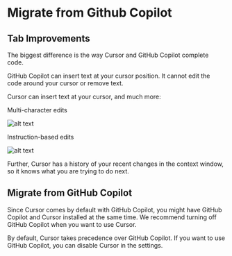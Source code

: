 # Migrate from Github Copilot

## Tab Improvements

The biggest difference is the way Cursor and GitHub Copilot complete code.

GitHub Copilot can insert text at your cursor position. It cannot edit the code around your cursor or remove text.

Cursor can insert text at your cursor, and much more:

Multi-character edits

![alt text](https://mintlify.s3.us-west-1.amazonaws.com/cursor/images/cpp/multi-edit.png)

Instruction-based edits

![alt text](https://mintlify.s3.us-west-1.amazonaws.com/cursor/images/cpp/instruct.png)

Further, Cursor has a history of your recent changes in the context window, so it knows what you are trying to do next.

## Migrate from GitHub Copilot

Since Cursor comes by default with GitHub Copilot, you might have GitHub Copilot and Cursor installed at the same time. We recommend turning off GitHub Copilot when you want to use Cursor.

By default, Cursor takes precedence over GitHub Copilot. If you want to use GitHub Copilot, you can disable Cursor in the settings.

